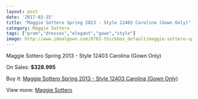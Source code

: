 ```yaml
---
layout: post
date: '2017-03-15'
title: "Maggie Sottero Spring 2013 - Style 12403 Carolina (Gown Only)"
category: Maggie Sottero
tags: ["prom","dresses","elegant","gown","style"]
image: http://www.idealgown.com/8783-thickbox_default/maggie-sottero-spring-2013-style-12403-carolina-gown-only.jpg
---
```

Maggie Sottero Spring 2013 - Style 12403 Carolina (Gown Only)

On Sales: **$328.995**
<a href="https://www.idealgown.com/en/maggie-sottero/3650-maggie-sottero-spring-2013-style-12403-carolina-gown-only.html"><amp-img layout="responsive" width="600" height="600" src="//www.idealgown.com/8783-thickbox_default/maggie-sottero-spring-2013-style-12403-carolina-gown-only.jpg" alt="Maggie Sottero Spring 2013 - Style 12403 Carolina (Gown Only) 0" /></a>
<a href="https://www.idealgown.com/en/maggie-sottero/3650-maggie-sottero-spring-2013-style-12403-carolina-gown-only.html"><amp-img layout="responsive" width="600" height="600" src="//www.idealgown.com/8784-thickbox_default/maggie-sottero-spring-2013-style-12403-carolina-gown-only.jpg" alt="Maggie Sottero Spring 2013 - Style 12403 Carolina (Gown Only) 1" /></a>

Buy it: [Maggie Sottero Spring 2013 - Style 12403 Carolina (Gown Only)](https://www.idealgown.com/en/maggie-sottero/3650-maggie-sottero-spring-2013-style-12403-carolina-gown-only.html "Maggie Sottero Spring 2013 - Style 12403 Carolina (Gown Only)")

View more: [Maggie Sottero](https://www.idealgown.com/en/45-maggie-sottero "Maggie Sottero")